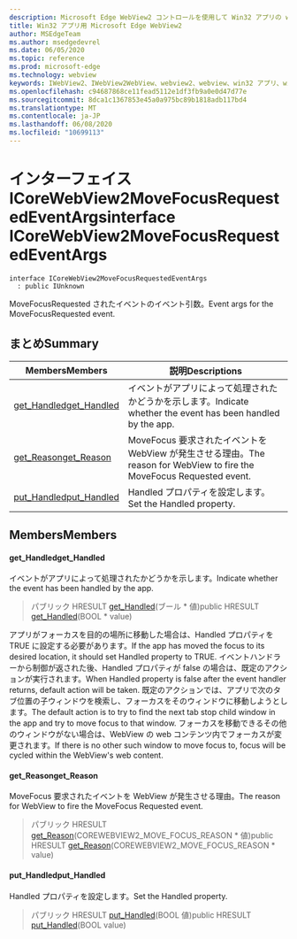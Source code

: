 ```yaml
---
description: Microsoft Edge WebView2 コントロールを使用して Win32 アプリの web コンテンツをホストする
title: Win32 アプリ用 Microsoft Edge WebView2
author: MSEdgeTeam
ms.author: msedgedevrel
ms.date: 06/05/2020
ms.topic: reference
ms.prod: microsoft-edge
ms.technology: webview
keywords: IWebView2、IWebView2WebView、webview2、webview、win32 アプリ、win32、edge、ICoreWebView2、ICoreWebView2Controller、browser control、edge html
ms.openlocfilehash: c94687868ce11fead5112e1df3fb9a0e0d47d77e
ms.sourcegitcommit: 8dca1c1367853e45a0a975bc89b1818adb117bd4
ms.translationtype: MT
ms.contentlocale: ja-JP
ms.lasthandoff: 06/08/2020
ms.locfileid: "10699113"
---
```

# <span data-ttu-id="3edcc-104">インターフェイス ICoreWebView2MoveFocusRequestedEventArgs</span><span class="sxs-lookup"><span data-stu-id="3edcc-104">interface ICoreWebView2MoveFocusRequestedEventArgs</span></span> 

```
interface ICoreWebView2MoveFocusRequestedEventArgs
  : public IUnknown
```

<span data-ttu-id="3edcc-105">MoveFocusRequested されたイベントのイベント引数。</span><span class="sxs-lookup"><span data-stu-id="3edcc-105">Event args for the MoveFocusRequested event.</span></span>

## <span data-ttu-id="3edcc-106">まとめ</span><span class="sxs-lookup"><span data-stu-id="3edcc-106">Summary</span></span>

 <span data-ttu-id="3edcc-107">Members</span><span class="sxs-lookup"><span data-stu-id="3edcc-107">Members</span></span>                        | <span data-ttu-id="3edcc-108">説明</span><span class="sxs-lookup"><span data-stu-id="3edcc-108">Descriptions</span></span>
--------------------------------|---------------------------------------------
[<span data-ttu-id="3edcc-109">get_Handled</span><span class="sxs-lookup"><span data-stu-id="3edcc-109">get_Handled</span></span>](#get_handled) | <span data-ttu-id="3edcc-110">イベントがアプリによって処理されたかどうかを示します。</span><span class="sxs-lookup"><span data-stu-id="3edcc-110">Indicate whether the event has been handled by the app.</span></span>
[<span data-ttu-id="3edcc-111">get_Reason</span><span class="sxs-lookup"><span data-stu-id="3edcc-111">get_Reason</span></span>](#get_reason) | <span data-ttu-id="3edcc-112">MoveFocus 要求されたイベントを WebView が発生させる理由。</span><span class="sxs-lookup"><span data-stu-id="3edcc-112">The reason for WebView to fire the MoveFocus Requested event.</span></span>
[<span data-ttu-id="3edcc-113">put_Handled</span><span class="sxs-lookup"><span data-stu-id="3edcc-113">put_Handled</span></span>](#put_handled) | <span data-ttu-id="3edcc-114">Handled プロパティを設定します。</span><span class="sxs-lookup"><span data-stu-id="3edcc-114">Set the Handled property.</span></span>

## <span data-ttu-id="3edcc-115">Members</span><span class="sxs-lookup"><span data-stu-id="3edcc-115">Members</span></span>

#### <span data-ttu-id="3edcc-116">get_Handled</span><span class="sxs-lookup"><span data-stu-id="3edcc-116">get_Handled</span></span> 

<span data-ttu-id="3edcc-117">イベントがアプリによって処理されたかどうかを示します。</span><span class="sxs-lookup"><span data-stu-id="3edcc-117">Indicate whether the event has been handled by the app.</span></span>

> <span data-ttu-id="3edcc-118">パブリック HRESULT [get_Handled](#get_handled)(ブール \* 値)</span><span class="sxs-lookup"><span data-stu-id="3edcc-118">public HRESULT [get_Handled](#get_handled)(BOOL \* value)</span></span>

<span data-ttu-id="3edcc-119">アプリがフォーカスを目的の場所に移動した場合は、Handled プロパティを TRUE に設定する必要があります。</span><span class="sxs-lookup"><span data-stu-id="3edcc-119">If the app has moved the focus to its desired location, it should set Handled property to TRUE.</span></span> <span data-ttu-id="3edcc-120">イベントハンドラーから制御が返された後、Handled プロパティが false の場合は、既定のアクションが実行されます。</span><span class="sxs-lookup"><span data-stu-id="3edcc-120">When Handled property is false after the event handler returns, default action will be taken.</span></span> <span data-ttu-id="3edcc-121">既定のアクションでは、アプリで次のタブ位置の子ウィンドウを検索し、フォーカスをそのウィンドウに移動しようとします。</span><span class="sxs-lookup"><span data-stu-id="3edcc-121">The default action is to try to find the next tab stop child window in the app and try to move focus to that window.</span></span> <span data-ttu-id="3edcc-122">フォーカスを移動できるその他のウィンドウがない場合は、WebView の web コンテンツ内でフォーカスが変更されます。</span><span class="sxs-lookup"><span data-stu-id="3edcc-122">If there is no other such window to move focus to, focus will be cycled within the WebView's web content.</span></span>

#### <span data-ttu-id="3edcc-123">get_Reason</span><span class="sxs-lookup"><span data-stu-id="3edcc-123">get_Reason</span></span> 

<span data-ttu-id="3edcc-124">MoveFocus 要求されたイベントを WebView が発生させる理由。</span><span class="sxs-lookup"><span data-stu-id="3edcc-124">The reason for WebView to fire the MoveFocus Requested event.</span></span>

> <span data-ttu-id="3edcc-125">パブリック HRESULT [get_Reason](#get_reason)(COREWEBVIEW2_MOVE_FOCUS_REASON \* 値)</span><span class="sxs-lookup"><span data-stu-id="3edcc-125">public HRESULT [get_Reason](#get_reason)(COREWEBVIEW2_MOVE_FOCUS_REASON \* value)</span></span>

#### <span data-ttu-id="3edcc-126">put_Handled</span><span class="sxs-lookup"><span data-stu-id="3edcc-126">put_Handled</span></span> 

<span data-ttu-id="3edcc-127">Handled プロパティを設定します。</span><span class="sxs-lookup"><span data-stu-id="3edcc-127">Set the Handled property.</span></span>

> <span data-ttu-id="3edcc-128">パブリック HRESULT [put_Handled](#put_handled)(BOOL 値)</span><span class="sxs-lookup"><span data-stu-id="3edcc-128">public HRESULT [put_Handled](#put_handled)(BOOL value)</span></span>


